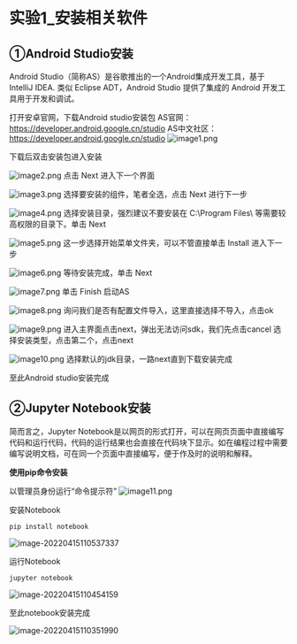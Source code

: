 # 实验1_安装相关软件

## ①Android Studio安装

Android Studio（简称AS）是谷歌推出的一个Android集成开发工具，基于IntelliJ IDEA. 类似 Eclipse ADT，Android Studio 提供了集成的 Android 开发工具用于开发和调试。

打开安卓官网，下载Android studio安装包
AS官网：https://developer.android.google.cn/studio
AS中文社区：https://developer.android.google.cn/studio
![image1.png](./image/1.png)

下载后双击安装包进入安装

![image2.png](./image/2.png)
点击 Next 进入下一个界面

![image3.png](./image/3.png)
选择要安装的组件，笔者全选，点击 Next 进行下一步

![image4.png](./image/4.png)
选择安装目录，强烈建议不要安装在 C:\Program Files\ 等需要较高权限的目录下。单击 Next

![image5.png](./image/5.png)
这一步选择开始菜单文件夹，可以不管直接单击 Install 进入下一步

![image6.png](./image/6.png)
等待安装完成，单击 Next

![image7.png](./image/7.png)
单击 Finish 启动AS

![image8.png](./image/8.png)
询问我们是否有配置文件导入，这里直接选择不导入，点击ok

![image9.png](./image/9.png)
进入主界面点击next，弹出无法访问sdk，我们先点击cancel
选择安装类型，点击第二个，点击next

![image10.png](./image/10.png)
选择默认的jdk目录，一路next直到下载安装完成

至此Android studio安装完成

## ②Jupyter Notebook安装

简而言之，Jupyter Notebook是以网页的形式打开，可以在网页页面中直接编写代码和运行代码，代码的运行结果也会直接在代码块下显示。如在编程过程中需要编写说明文档，可在同一个页面中直接编写，便于作及时的说明和解释。

**使用pip命令安装**

以管理员身份运行“命令提示符”
![image11.png](./image/11.png)

安装Notebook
```
pip install notebook
```

![image-20220415110537337](image/image-20220415110537337.png)

运行Notebook

```
jupyter notebook
```

![image-20220415110454159](image/image-20220415110454159.png)

至此notebook安装完成

![image-20220415110351990](image/image-20220415110351990.png)
